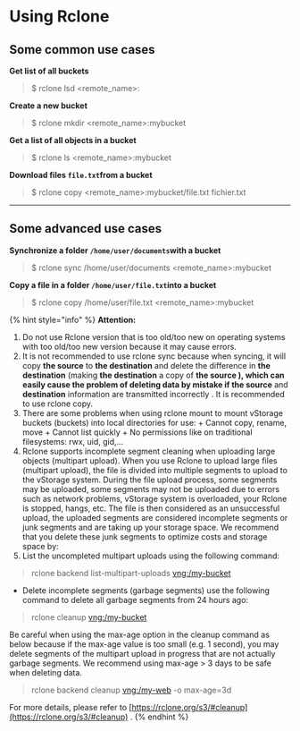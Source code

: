 # Using Rclone

## Some common use cases <a href="#sudungcongcurclone-motsousecasethongthuong" id="sudungcongcurclone-motsousecasethongthuong"></a>

**Get list of all buckets**

> $ rclone lsd \<remote\_name>:

**Create a new bucket**

> $ rclone mkdir \<remote\_name>:mybucket

**Get a list of all objects in a bucket**

> $ rclone ls \<remote\_name>:mybucket

**Download files `file.txt`from a bucket**

> $ rclone copy \<remote\_name>:mybucket/file.txt fichier.txt

***

## Some advanced use cases <a href="#sudungcongcurclone-motsousecasenangcao" id="sudungcongcurclone-motsousecasenangcao"></a>

**Synchronize a folder `/home/user/documents`with a bucket**

> $ rclone sync /home/user/documents \<remote\_name>:mybucket

**Copy a file in a folder `/home/user/file.txt`into a bucket**

> $ rclone copy /home/user/file.txt \<remote\_name>:mybucket

{% hint style="info" %}
**Attention:**

1. Do not use Rclone version that is too old/too new on operating systems with too old/too new version because it may cause errors.
2. It is not recommended to use rclone sync because when syncing, it will copy **the source** to **the destination** and delete the difference in **the destination** (making **the destination** a copy of **the source ), which can easily cause the problem of deleting data by mistake if the source** and **destination** information are transmitted incorrectly . It is recommended to use rclone copy.
3. There are some problems when using rclone mount to mount vStorage buckets (buckets) into local directories for use: + Cannot copy, rename, move + Cannot list quickly + No permissions like on traditional filesystems: rwx, uid, gid,...
4. Rclone supports incomplete segment cleaning when uploading large objects (multipart upload). When you use Rclone to upload large files (multipart upload), the file is divided into multiple segments to upload to the vStorage system. During the file upload process, some segments may be uploaded, some segments may not be uploaded due to errors such as network problems, vStorage system is overloaded, your Rclone is stopped, hangs, etc. The file is then considered as an unsuccessful upload, the uploaded segments are considered incomplete segments or junk segments and are taking up your storage space. We recommend that you delete these junk segments to optimize costs and storage space by:
5. List the uncompleted multipart uploads using the following command:

> rclone backend list-multipart-uploads [vng:/my-bucket](http://vng/my-bucket)

* Delete incomplete segments (garbage segments) use the following command to delete all garbage segments from 24 hours ago:

> rclone cleanup [vng:/my-bucket](http://vng/my-bucket)

Be careful when using the max-age option in the cleanup command as below because if the max-age value is too small (e.g. 1 second), you may delete segments of the multipart upload in progress that are not actually garbage segments. We recommend using max-age > 3 days to be safe when deleting data.

> rclone backend cleanup [vng:/my-web](http://vng/my-web) -o max-age=3d

For more details, please refer to [https://rclone.org/s3/#cleanup](https://rclone.org/s3/#cleanup) .
{% endhint %}
